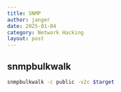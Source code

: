 ```yaml
---
title: SNMP
author: janger
date: 2025-01-04
category: Network Hacking
layout: post
---
```


## snmpbulkwalk

```bash
snmpbulkwalk -c public -v2c $target
```

## 

